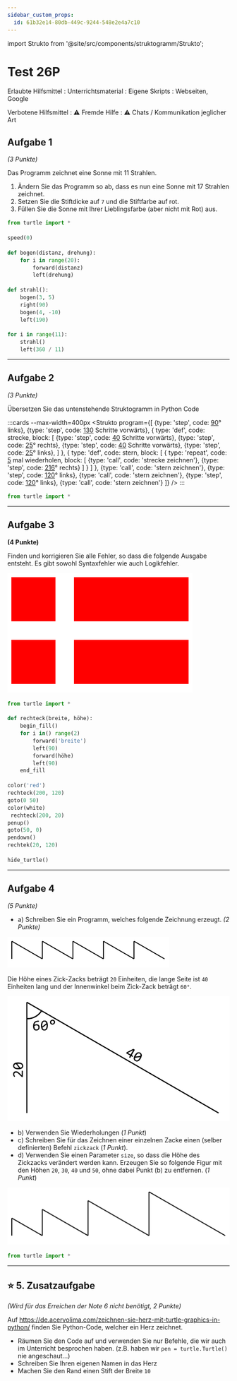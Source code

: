 ```yaml
---
sidebar_custom_props:
  id: 61b32e14-80db-449c-9244-548e2e4a7c10
---
```

import Strukto from '@site/src/components/struktogramm/Strukto';

# Test 26P

Erlaubte Hilfsmittel
: Unterrichtsmaterial
: Eigene Skripts
: Webseiten, Google

Verbotene Hilfsmittel
: ⚠️ Fremde Hilfe
: ⚠️ Chats / Kommunikation jeglicher Art


<Solution webKey="564ace99-3064-40cc-952b-da620f021cd2" title="Testfragen" open>

## Aufgabe 1
*(3 Punkte)*

Das Programm zeichnet eine Sonne mit 11 Strahlen.
1. Ändern Sie das Programm so ab, dass es nun eine Sonne mit 17 Strahlen zeichnet.
2. Setzen Sie die Stiftdicke auf `7` und die Stiftfarbe auf rot.
3. Füllen Sie die Sonne mit Ihrer Lieblingsfarbe (aber nicht mit Rot) aus.

```py live_py title=aufgabe1.py id=f9d50886-1735-46d9-a02c-d6fee5f9f5ad versioned readonly
from turtle import *

speed(0)

def bogen(distanz, drehung):
    for i in range(20):
        forward(distanz)
        left(drehung)

def strahl():
    bogen(3, 5)
    right(90)
    bogen(4, -10)
    left(190)

for i in range(11):
    strahl()
    left(360 / 11)
```

---

## Aufgabe 2
*(3 Punkte)*

Übersetzen Sie das untenstehende Struktogramm in Python Code

:::cards --max-width=400px
<Strukto program={[
    {type: 'step', code: <span><u>90</u>° links</span>},
    {type: 'step', code: <span><u>130</u> Schritte vorwärts</span>},
    {
        type: 'def', 
        code: <span>strecke</span>,
        block: [
            {type: 'step', code: <span><u>40</u> Schritte vorwärts</span>},
            {type: 'step', code: <span><u>25</u>° rechts</span>},
            {type: 'step', code: <span><u>40</u> Schritte vorwärts</span>},
            {type: 'step', code: <span><u>25</u>° links</span>},
        ]
    },
    {
        type: 'def', 
        code: <span>stern</span>,
        block: [
            {
                type: 'repeat', 
                code: <span><u>5</u> mal wiederholen</span>,
                block: [
                    {type: 'call', code: 'strecke zeichnen'},
                    {type: 'step', code: <span><u>216</u>° rechts</span>}
                ]
            }
        ]
    },
    {type: 'call', code: 'stern zeichnen'},
    {type: 'step', code: <span><u>120</u>° links</span>},
    {type: 'call', code: 'stern zeichnen'},
    {type: 'step', code: <span><u>120</u>° links</span>},
    {type: 'call', code: 'stern zeichnen'}
]} />
:::

```py live_py title=aufgabe2.py versioned id=f62c8ac0-bb7f-4603-917d-d3728e5f06de readonly
from turtle import * 
```

---

## Aufgabe 3
**(4 Punkte)**

Finden und korrigieren Sie alle Fehler, so dass die folgende Ausgabe entsteht. Es gibt sowohl Syntaxfehler wie auch Logikfehler.

![Dänische Flagge](images/daenemark.svg)

```py live_py title=aufgabe3.py id=353cb240-4db1-482b-ad29-b59266226a03 versioned readonly
from turtle import *

def rechteck(breite, höhe):
    begin_fill()
    for i in() range(2)
        forward('breite')
        left(90)
        forward(höhe)
        left(90)
    end_fill

color('red')
rechteck(200, 120)
goto(0 50)
color(white)
 rechteck(200, 20)
penup()
goto(50, 0)
pendown()
rechtek(20, 120)

hide_turtle()
```
---

## Aufgabe 4
*(5 Punkte)*

- a) Schreiben Sie ein Programm, welches folgende Zeichnung erzeugt. *(2 Punkte)*

![Zick Zack](images/zickzack.svg)

Die Höhe eines Zick-Zacks beträgt `20` Einheiten, die lange Seite ist `40` Einheiten lang und der Innenwinkel beim Zick-Zack beträgt `60°`.

![Ein Zickzack --width=200px](images/zick.png)

- b) Verwenden Sie Wiederholungen (*1 Punkt*)
- c) Schreiben Sie für das Zeichnen einer einzelnen Zacke einen (selber definierten) Befehl `zickzack` (*1 Punkt*).
- d) Verwenden Sie einen Parameter `size`, so dass die Höhe des Zickzacks verändert werden kann. Erzeugen Sie so folgende Figur mit den Höhen `20`, `30`, `40` und `50`, ohne dabei Punkt (b) zu entfernen. (*1 Punkt*)

![](images/increasing.svg)

```py live_py title=aufgabe4.py versioned id=d19a5323-efdf-4f41-8b17-2bdfbb469813 readonly
from turtle import *
```

---

## ⭐ 5. Zusatzaufgabe
*(Wird für das Erreichen der Note 6 nicht benötigt, 2 Punkte)*

Auf https://de.acervolima.com/zeichnen-sie-herz-mit-turtle-graphics-in-python/ finden Sie Python-Code, welcher ein Herz zeichnet.

- Räumen Sie den Code auf und verwenden Sie nur Befehle, die wir auch im Unterricht besprochen haben. (z.B. haben wir `pen = turtle.Turtle()` nie angeschaut...)
- Schreiben Sie Ihren eigenen Namen in das Herz
- Machen Sie den Rand einen Stift der Breite `10` 

```py live_py title=zusatzaufgabe.py id=f2b7f7be-182e-43c1-bd83-d04dce67d018 versioned readonly

```

</Solution>
